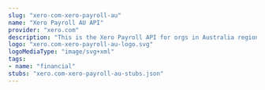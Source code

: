 ```yaml
---
slug: "xero-com-xero-payroll-au"
name: "Xero Payroll AU API"
provider: "xero.com"
description: "This is the Xero Payroll API for orgs in Australia region."
logo: "xero.com-xero-payroll-au-logo.svg"
logoMediaType: "image/svg+xml"
tags:
- name: "financial"
stubs: "xero.com-xero-payroll-au-stubs.json"
---
```

